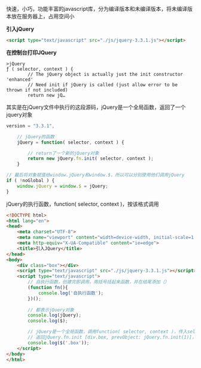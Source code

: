 快速，小巧，功能丰富的javascript库，分为编译版本和未编译版本，将未编译版本放在服务器上，占用空间小



**引入jQuery**

```html
<script type="text/javascript" src="./js/jquery-3.3.1.js"></script>
```



**在控制台打印JQuery**

```
>jQuery
ƒ ( selector, context ) {
		// The jQuery object is actually just the init constructor 'enhanced'
		// Need init if jQuery is called (just allow error to be thrown if not included)
		return new jQ…
```



其实是在jQuery文件中执行的这段源码，jQuery是一个全局函数，返回了一个jquery对象

```javascript
version = "3.3.1",

	// jQuery的函数
	jQuery = function( selector, context ) {

		// return了一个新的jQuery对象
		return new jQuery.fn.init( selector, context );
	}

// 最后将对象赋值给window.jQuery和window.$，所以可以分别使用他们调用jQuery
if ( !noGlobal ) {
	window.jQuery = window.$ = jQuery;
}
```



jQuery的执行函数，function( selector, context )，按该格式调用

```html
<!DOCTYPE html>
<html lang="en">
<head>
    <meta charset="UTF-8">
    <meta name="viewport" content="width=device-width, initial-scale=1.0">
    <meta http-equiv="X-UA-Compatible" content="ie=edge">
    <title>引入JQuery</title>
</head>
<body>
    <div class="box"></div>
    <script type="text/javascript" src="./js/jquery-3.3.1.js"></script>
    <script type="text/javascript">
        // 自执行函数，创建完即调用，用括号括起来函数，并在结尾添加（）
        (function fn(){
            console.log('自执行函数');
        })();
        
        // 都表示jQuery对象
        console.log(jQuery);
        console.log($);

        // jQuery是一个全局函数，调用function( selector, context )，传入selector选择器和context，其中context是可以省略的，通过选择器查找对象
        // 返回jQuery.fn.init [div.box, prevObject: jQuery.fn.init(1)]，是jquery对象
        console.log($('.box'));
    </script>
</body>
</html>
```


